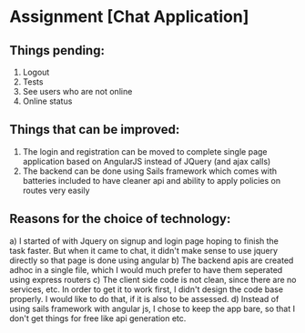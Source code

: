 Assignment [Chat Application]
==============================

Things pending:
------------------------
1) Logout
2) Tests
3) See users who are not online
4) Online status

Things that can be improved:
-------------------------------------------
1) The login and registration can be moved to complete single page application based on AngularJS instead of JQuery (and ajax calls)
2) The backend can be done using Sails framework which comes with batteries included to have cleaner api and ability to apply policies on routes very easily


Reasons for the choice of technology:
--------------------------------------------------------
a) I started of with Jquery on signup and login page hoping to finish the task faster. But when it came to chat, it didn't make sense to use jquery directly so that page is done using angular
b) The backend apis are created adhoc in a single file, which I would much prefer to have them seperated using express routers
c) The client side code is not clean, since there are no services, etc. In order to get it to work first, I didn't design the code base properly. I would like to do that, if it is also to be assessed. 
d) Instead of using sails framework with angular js, I chose to keep the app bare, so that I don't get things for free like api generation etc. 

